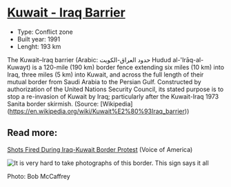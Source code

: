 <!--
West Longitude: 46.5
North Latitude: 30.5
East Longitude: 48.5
South Latitude: 28.7
-->

# [Kuwait - Iraq Barrier](https://en.wikipedia.org/wiki/Kuwait%E2%80%93Iraq_barrier)

* Type: Conflict zone
* Built year: 1991
* Lenght: 193 km

The Kuwait–Iraq barrier (Arabic: حدود العراق-الكويت‎ Hudud al-'Irāq-al-Kuwayt) is a 120-mile (190 km) border fence extending six miles (10 km) into Iraq, three miles (5 km) into Kuwait, and across the full length of their mutual border from Saudi Arabia to the Persian Gulf. Constructed by authorization of the United Nations Security Council, its stated purpose is to stop a re-invasion of Kuwait by Iraq; particularly after the Kuwait-Iraq 1973 Sanita border skirmish. (Source: [Wikipedia] (https://en.wikipedia.org/wiki/Kuwait%E2%80%93Iraq_barrier))

## Read more:
[Shots Fired During Iraq-Kuwait Border Protest](http://www.voanews.com/content/shots-iraq-kuwait-border-protest/1619951.html) (Voice of America)

![It is very hard to take photographs of this border. This sign says it all](http://c2.staticflickr.com/4/3028/2810419273_ef9e80b702_b.jpg)

Photo: Bob McCaffrey
